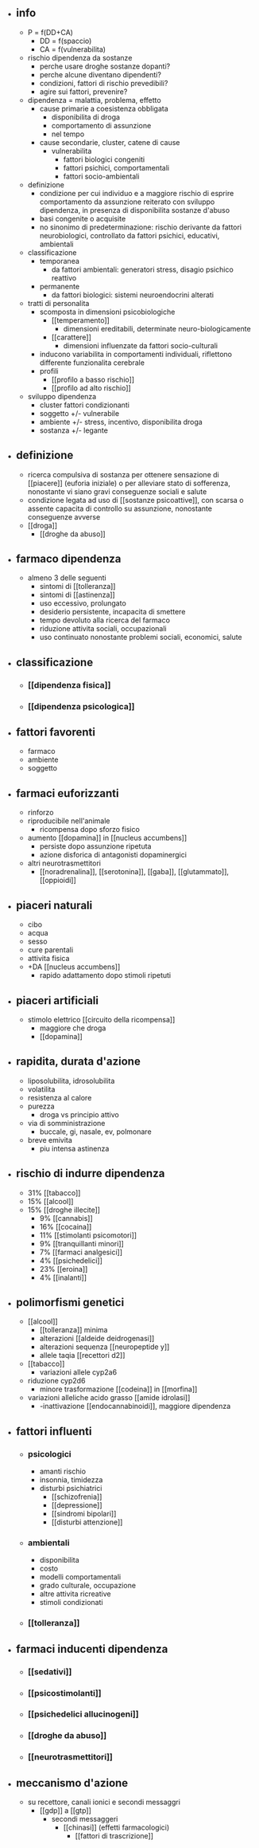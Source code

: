 - ## info
	- P = f(DD+CA)
		- DD = f(spaccio)
		- CA = f(vulnerabilita)
	- rischio dipendenza da sostanze
		- perche usare droghe sostanze dopanti?
		- perche alcune diventano dipendenti?
		- condizioni, fattori di rischio prevedibili?
		- agire sui fattori, prevenire?
	- dipendenza = malattia, problema, effetto
		- cause primarie a coesistenza obbligata
			- disponibilita di droga
			- comportamento di assunzione
			- nel tempo
		- cause secondarie, cluster, catene di cause
			- vulnerabilita
				- fattori biologici congeniti
				- fattori psichici, comportamentali
				- fattori socio-ambientali
	- definizione
		- condizione per cui individuo e a maggiore rischio di esprire comportamento da assunzione reiterato con sviluppo dipendenza, in presenza di disponibilita sostanze d'abuso
		- basi congenite o acquisite
		- no sinonimo di predeterminazione: rischio derivante da fattori neurobiologici, controllato da fattori psichici, educativi, ambientali
	- classificazione
		- temporanea
			- da fattori ambientali: generatori stress, disagio psichico reattivo
		- permanente
			- da fattori biologici: sistemi neuroendocrini alterati
	- tratti di personalita
		- scomposta in dimensioni psicobiologiche
			- [[temperamento]]
				- dimensioni ereditabili, determinate neuro-biologicamente
			- [[carattere]]
				- dimensioni influenzate da fattori socio-culturali
		- inducono variabilita in comportamenti individuali, riflettono differente funzionalita cerebrale
		- profili
			- [[profilo a basso rischio]]
			- [[profilo ad alto rischio]]
	- sviluppo dipendenza
		- cluster fattori condizionanti
		- soggetto +/- vulnerabile
		- ambiente +/- stress, incentivo, disponibilita droga
		- sostanza +/- legante
- ## definizione
	- ricerca compulsiva di sostanza per ottenere sensazione di [[piacere]] (euforia iniziale) o per alleviare stato di sofferenza, nonostante vi siano gravi conseguenze sociali e salute
	- condizione legata ad uso di [[sostanze psicoattive]], con scarsa o assente capacita di controllo su assunzione, nonostante conseguenze avverse
	- [[droga]]
		- [[droghe da abuso]]
- ## farmaco dipendenza
	- almeno 3 delle seguenti
		- sintomi di [[tolleranza]]
		- sintomi di [[astinenza]]
		- uso eccessivo, prolungato
		- desiderio persistente, incapacita di smettere
		- tempo devoluto alla ricerca del farmaco
		- riduzione attivita sociali, occupazionali
		- uso continuato nonostante problemi sociali, economici, salute
- ## classificazione
	- ### [[dipendenza fisica]]
	- ### [[dipendenza psicologica]]
- ## fattori favorenti
	- farmaco
	- ambiente
	- soggetto
- ## farmaci euforizzanti
	- rinforzo
	- riproducibile nell'animale
		- ricompensa dopo sforzo fisico
	- aumento [[dopamina]] in [[nucleus accumbens]]
		- persiste dopo assunzione ripetuta
		- azione disforica di antagonisti dopaminergici
	- altri neurotrasmettitori
		- [[noradrenalina]], [[serotonina]], [[gaba]], [[glutammato]], [[oppioidi]]
- ## piaceri naturali
	- cibo
	- acqua
	- sesso
	- cure parentali
	- attivita fisica
	- +DA [[nucleus accumbens]]
		- rapido adattamento dopo stimoli ripetuti
- ## piaceri artificiali
	- stimolo elettrico [[circuito della ricompensa]]
		- maggiore che droga
		- [[dopamina]]
- ## rapidita, durata d'azione
	- liposolubilita, idrosolubilita
	- volatilita
	- resistenza al calore
	- purezza
		- droga vs principio attivo
	- via di somministrazione
		- buccale, gi, nasale, ev, polmonare
	- breve emivita
		- piu intensa astinenza
- ## rischio di indurre dipendenza
	- 31% [[tabacco]]
	- 15% [[alcool]]
	- 15% [[droghe illecite]]
		- 9% [[cannabis]]
		- 16% [[cocaina]]
		- 11% [[stimolanti psicomotori]]
		- 9% [[tranquillanti minori]]
		- 7% [[farmaci analgesici]]
		- 4% [[psichedelici]]
		- 23% [[eroina]]
		- 4% [[inalanti]]
- ## polimorfismi genetici
	- [[alcool]]
		- [[tolleranza]] minima
		- alterazioni [[aldeide deidrogenasi]]
		- alterazioni sequenza [[neuropeptide y]]
		- allele taqia [[recettori d2]]
	- [[tabacco]]
		- variazioni allele cyp2a6
	- riduzione cyp2d6
		- minore trasformazione [[codeina]] in [[morfina]]
	- variazioni alleliche acido grasso [[amide idrolasi]]
		- -inattivazione [[endocannabinoidi]], maggiore dipendenza
- ## fattori influenti
	- ### psicologici
		- amanti rischio
		- insonnia, timidezza
		- disturbi psichiatrici
			- [[schizofrenia]]
			- [[depressione]]
			- [[sindromi bipolari]]
			- [[disturbi attenzione]]
	- ### ambientali
		- disponibilita
		- costo
		- modelli comportamentali
		- grado culturale, occupazione
		- altre attivita ricreative
		- stimoli condizionati
	- ### [[tolleranza]]
- ## farmaci inducenti dipendenza
	- ### [[sedativi]]
	- ### [[psicostimolanti]]
	- ### [[psichedelici allucinogeni]]
	- ### [[droghe da abuso]]
	- ### [[neurotrasmettitori]]
- ## meccanismo d'azione
	- su recettore, canali ionici e secondi messaggri
		- [[gdp]] a [[gtp]]
			- secondi messaggeri
				- [[chinasi]] (effetti farmacologici)
					- [[fattori di trascrizione]]